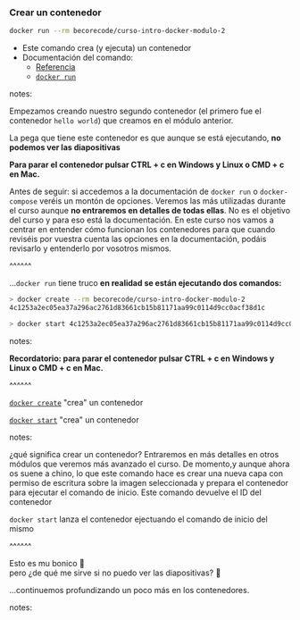 ### Crear un contenedor

```bash
docker run --rm becorecode/curso-intro-docker-modulo-2
```

* Este comando crea (y ejecuta) un contenedor 
* Documentación del comando:
  * [Referencia](https://docs.docker.com/engine/reference/run/)
  * [`docker run`](https://docs.docker.com/engine/reference/commandline/run/)

notes:

Empezamos creando nuestro segundo contenedor (el primero fue el contenedor `hello world`) que creamos en el módulo anterior.

La pega que tiene este contenedor es que aunque se está ejecutando, **no podemos ver las diapositivas**

**Para parar el contenedor pulsar CTRL + c en Windows y Linux o CMD + c en Mac.**

Antes de seguir: si accedemos a la documentación de `docker run` o `docker-compose` veréis un montón de opciones.
Veremos las más utilizadas durante el curso aunque **no entraremos en detalles de todas ellas**. No es el objetivo
del curso y para eso está la documentación. En este curso nos vamos a centrar en entender cómo 
funcionan los contenedores para que cuando reviséis por vuestra cuenta las opciones en la documentación, podáis
revisarlo y entenderlo por vosotros mismos.

^^^^^^

...`docker run` tiene truco **en realidad se están ejecutando dos comandos:**

```bash
> docker create --rm becorecode/curso-intro-docker-modulo-2
4c1253a2ec05ea37a296ac2761d83661cb15b81171aa99c0114d9cc0acf38d1c

> docker start 4c1253a2ec05ea37a296ac2761d83661cb15b81171aa99c0114d9cc0acf38d1c
```

notes:

**Recordatorio: para parar el contenedor pulsar CTRL + c en Windows y Linux o CMD + c en Mac.**

^^^^^^

[`docker create`](https://docs.docker.com/engine/reference/commandline/create/) "crea" un contenedor

[`docker start`]() "crea" un contenedor

notes:

¿qué significa crear un contenedor? Entraremos en más detalles en otros módulos que veremos más avanzado 
el curso. De momento,y aunque ahora os suene a chino, lo que este comando hace es crear una nueva capa 
con permiso de escritura sobre la imagen seleccionada y prepara el contenedor para ejecutar el comando 
de inicio. Este comando devuelve el ID del contenedor

`docker start` lanza el contenedor ejectuando el comando de inicio del mismo

^^^^^^

Esto es mu bonico 🌹<br/> pero ¿de qué me sirve si no puedo ver las diapositivas? 🤷

...continuemos profundizando un poco más en los contenedores.<!-- .element: class="plain fragment" style="height: 70vh" data-fragment-index="1" -->

notes:
